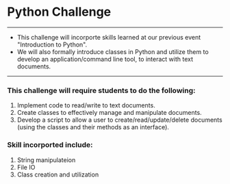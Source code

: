 # Python Challenge

---

- This challenge will incorporte skills learned at our previous event "Introduction to Python".
- We will also formally introduce classes in Python and utilize them to develop an application/command line tool, to interact with text documents.

---

### This challenge will require students to do the following:
1. Implement code to read/write to text documents.
2. Create classes to effectively manage and manipulate documents.
3. Develop a script to allow a user to create/read/update/delete documents (using the classes and their methods as an interface).

### Skill incorported include:
1. String manipulateion
2. File IO
3. Class creation and utilization